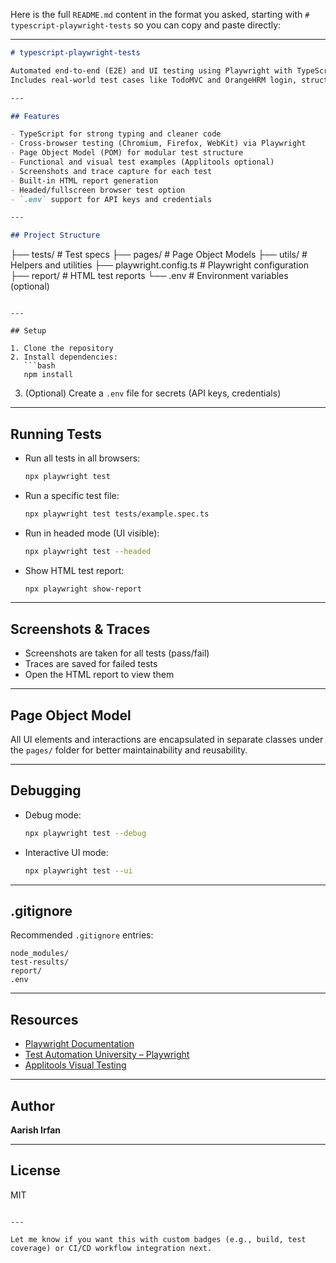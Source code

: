 Here is the full `README.md` content in the format you asked, starting with `# typescript-playwright-tests` so you can copy and paste directly:

---

```markdown
# typescript-playwright-tests

Automated end-to-end (E2E) and UI testing using Playwright with TypeScript.  
Includes real-world test cases like TodoMVC and OrangeHRM login, structured with best practices: Page Object Model, reporting, screenshots, and trace handling.

---

## Features

- TypeScript for strong typing and cleaner code  
- Cross-browser testing (Chromium, Firefox, WebKit) via Playwright  
- Page Object Model (POM) for modular test structure  
- Functional and visual test examples (Applitools optional)  
- Screenshots and trace capture for each test  
- Built-in HTML report generation  
- Headed/fullscreen browser test option  
- `.env` support for API keys and credentials  

---

## Project Structure

```

├── tests/                 # Test specs
├── pages/                 # Page Object Models
├── utils/                 # Helpers and utilities
├── playwright.config.ts   # Playwright configuration
├── report/                # HTML test reports
└── .env                   # Environment variables (optional)

````

---

## Setup

1. Clone the repository  
2. Install dependencies:  
   ```bash
   npm install
````

3. (Optional) Create a `.env` file for secrets (API keys, credentials)

---

## Running Tests

* Run all tests in all browsers:

  ```bash
  npx playwright test
  ```

* Run a specific test file:

  ```bash
  npx playwright test tests/example.spec.ts
  ```

* Run in headed mode (UI visible):

  ```bash
  npx playwright test --headed
  ```

* Show HTML test report:

  ```bash
  npx playwright show-report
  ```

---

## Screenshots & Traces

* Screenshots are taken for all tests (pass/fail)
* Traces are saved for failed tests
* Open the HTML report to view them

---

## Page Object Model

All UI elements and interactions are encapsulated in separate classes under the `pages/` folder for better maintainability and reusability.

---

## Debugging

* Debug mode:

  ```bash
  npx playwright test --debug
  ```

* Interactive UI mode:

  ```bash
  npx playwright test --ui
  ```

---

## .gitignore

Recommended `.gitignore` entries:

```
node_modules/
test-results/
report/
.env
```

---

## Resources

* [Playwright Documentation](https://playwright.dev/)
* [Test Automation University – Playwright](https://testautomationu.applitools.com/playwright-tutorial/)
* [Applitools Visual Testing](https://applitools.com/)

---

## Author

**Aarish Irfan**

---

## License

MIT

```

---

Let me know if you want this with custom badges (e.g., build, test coverage) or CI/CD workflow integration next.
```
